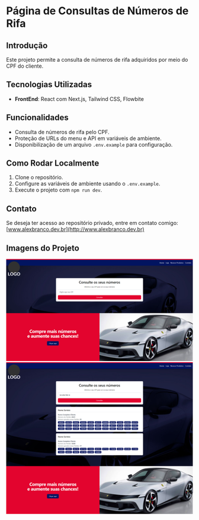 # Página de Consultas de Números de Rifa

## Introdução
Este projeto permite a consulta de números de rifa adquiridos por meio do CPF do cliente.

## Tecnologias Utilizadas
- **FrontEnd**: React com Next.js, Tailwind CSS, Flowbite

## Funcionalidades
- Consulta de números de rifa pelo CPF.
- Proteção de URLs do menu e API em variáveis de ambiente.
- Disponibilização de um arquivo `.env.example` para configuração.

## Como Rodar Localmente
1. Clone o repositório.
2. Configure as variáveis de ambiente usando o `.env.example`.
3. Execute o projeto com `npm run dev`.

## Contato
Se deseja ter acesso ao repositório privado, entre em contato comigo: [www.alexbranco.dev.br](http://www.alexbranco.dev.br)

## Imagens do Projeto
![Imagem do Projeto com busca](imagem-projeto-02.png)
![Imagem do Projeto sem busca](imagem-projeto-01.png)
